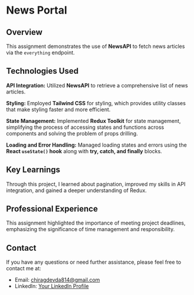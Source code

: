 # News Portal

## Overview

This assignment demonstrates the use of **NewsAPI** to fetch news articles via the `everything` endpoint.

## Technologies Used

**API Integration:** Utilized **NewsAPI** to retrieve a comprehensive list of news articles.

**Styling:** Employed **Tailwind CSS** for styling, which provides utility classes that make styling faster and more efficient.

**State Management:** Implemented **Redux Toolkit** for state management, simplifying the process of accessing states and functions across components and solving the problem of props drilling.

**Loading and Error Handling:** Managed loading states and errors using the **React `useState()` hook** along with **try, catch, and finally** blocks.

## Key Learnings

Through this project, I learned about pagination, improved my skills in API integration, and gained a deeper understanding of Redux.

## Professional Experience

This assignment highlighted the importance of meeting project deadlines, emphasizing the significance of time management and responsibility.

## Contact

If you have any questions or need further assistance, please feel free to contact me at:

- Email: chiragdevda814@gmail.com
- LinkedIn: [Your LinkedIn Profile](https://www.linkedin.com/in/chirag-devda-805213290/)
